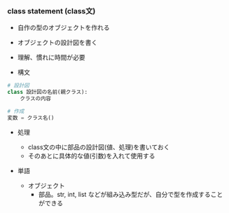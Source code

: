 ### class statement (class文)

- 自作の型のオブジェクトを作れる

- オブジェクトの設計図を書く

- 理解、慣れに時間が必要

- 構文
```python
# 設計図
class 設計図の名前(親クラス):
    クラスの内容

# 作成
変数 = クラス名()
```

- 処理
    - class文の中に部品の設計図(値、処理)を書いておく
    - そのあとに具体的な値(引数)を入れて使用する

- 単語
    - オブジェクト
        - 部品。str, int, list などが組み込み型だが、自分で型を作成することができる
